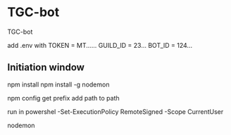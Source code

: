 # TGC-bot

TGC-bot

add .env with
TOKEN = MT......
GUILD_ID = 23...
BOT_ID = 124...

## Initiation window

npm install
npm install -g nodemon

npm config get prefix add path to path

run in powershel -Set-ExecutionPolicy RemoteSigned -Scope CurrentUser

nodemon
